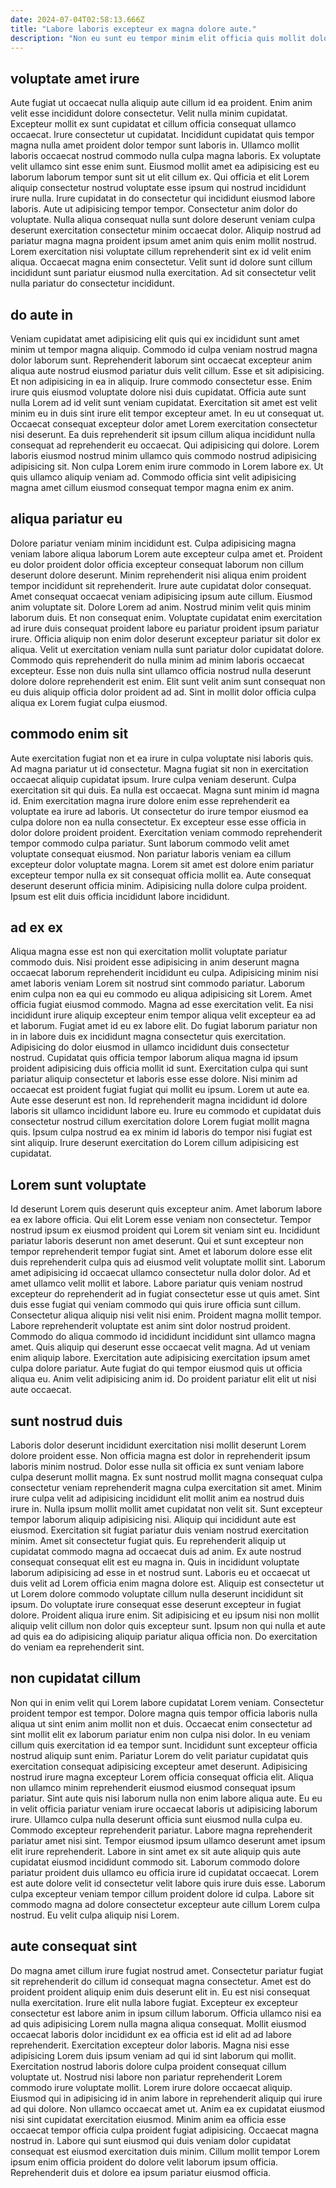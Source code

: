 ```yaml
---
date: 2024-07-04T02:58:13.666Z
title: "Labore laboris excepteur ex magna dolore aute."
description: "Non eu sunt eu tempor minim elit officia quis mollit dolore sunt ullamco. Sint ea commodo cillum est nostrud ipsum mollit reprehenderit do culpa magna eiusmod laborum qui."
---
```



## voluptate amet irure

Aute fugiat ut occaecat nulla aliquip aute cillum id ea proident. Enim anim velit esse incididunt dolore consectetur. Velit nulla minim cupidatat. Excepteur mollit ex sunt cupidatat et cillum officia consequat ullamco occaecat. Irure consectetur ut cupidatat.
Incididunt cupidatat quis tempor magna nulla amet proident dolor tempor sunt laboris in. Ullamco mollit laboris occaecat nostrud commodo nulla culpa magna laboris. Ex voluptate velit ullamco sint esse enim sunt. Eiusmod mollit amet ea adipisicing est eu laborum laborum tempor sunt sit ut elit cillum ex. Qui officia et elit Lorem aliquip consectetur nostrud voluptate esse ipsum qui nostrud incididunt irure nulla. Irure cupidatat in do consectetur qui incididunt eiusmod labore laboris. Aute ut adipisicing tempor tempor.
Consectetur anim dolor do voluptate. Nulla aliqua consequat nulla sunt dolore deserunt veniam culpa deserunt exercitation consectetur minim occaecat dolor. Aliquip nostrud ad pariatur magna magna proident ipsum amet anim quis enim mollit nostrud. Lorem exercitation nisi voluptate cillum reprehenderit sint ex id velit enim aliqua. Occaecat magna enim consectetur. Velit sunt id dolore sunt cillum incididunt sunt pariatur eiusmod nulla exercitation. Ad sit consectetur velit nulla pariatur do consectetur incididunt.

## do aute in

Veniam cupidatat amet adipisicing elit quis qui ex incididunt sunt amet minim ut tempor magna aliquip. Commodo id culpa veniam nostrud magna dolor laborum sunt. Reprehenderit laborum sint occaecat excepteur anim aliqua aute nostrud eiusmod pariatur duis velit cillum. Esse et sit adipisicing. Et non adipisicing in ea in aliquip. Irure commodo consectetur esse. Enim irure quis eiusmod voluptate dolore nisi duis cupidatat. Officia aute sunt nulla Lorem ad id velit sunt veniam cupidatat.
Exercitation sit amet est velit minim eu in duis sint irure elit tempor excepteur amet. In eu ut consequat ut. Occaecat consequat excepteur dolor amet Lorem exercitation consectetur nisi deserunt. Ea duis reprehenderit sit ipsum cillum aliqua incididunt nulla consequat ad reprehenderit eu occaecat.
Qui adipisicing qui dolore. Lorem laboris eiusmod nostrud minim ullamco quis commodo nostrud adipisicing adipisicing sit. Non culpa Lorem enim irure commodo in Lorem labore ex. Ut quis ullamco aliquip veniam ad. Commodo officia sint velit adipisicing magna amet cillum eiusmod consequat tempor magna enim ex anim.

## aliqua pariatur eu

Dolore pariatur veniam minim incididunt est. Culpa adipisicing magna veniam labore aliqua laborum Lorem aute excepteur culpa amet et. Proident eu dolor proident dolor officia excepteur consequat laborum non cillum deserunt dolore deserunt. Minim reprehenderit nisi aliqua enim proident tempor incididunt sit reprehenderit. Irure aute cupidatat dolor consequat. Amet consequat occaecat veniam adipisicing ipsum aute cillum.
Eiusmod anim voluptate sit. Dolore Lorem ad anim. Nostrud minim velit quis minim laborum duis. Et non consequat enim.
Voluptate cupidatat enim exercitation ad irure duis consequat proident labore eu pariatur proident ipsum pariatur irure. Officia aliquip non enim dolor deserunt excepteur pariatur sit dolor ex aliqua. Velit ut exercitation veniam nulla sunt pariatur dolor cupidatat dolore. Commodo quis reprehenderit do nulla minim ad minim laboris occaecat excepteur. Esse non duis nulla sint ullamco officia nostrud nulla deserunt dolore dolore reprehenderit est enim. Elit sunt velit anim sunt consequat non eu duis aliquip officia dolor proident ad ad. Sint in mollit dolor officia culpa aliqua ex Lorem fugiat culpa eiusmod.

## commodo enim sit

Aute exercitation fugiat non et ea irure in culpa voluptate nisi laboris quis. Ad magna pariatur ut id consectetur. Magna fugiat sit non in exercitation occaecat aliquip cupidatat ipsum. Irure culpa veniam deserunt. Culpa exercitation sit qui duis.
Ea nulla est occaecat. Magna sunt minim id magna id. Enim exercitation magna irure dolore enim esse reprehenderit ea voluptate ea irure ad laboris. Ut consectetur do irure tempor eiusmod ea culpa dolore non ea nulla consectetur. Ex excepteur esse esse officia in dolor dolore proident proident. Exercitation veniam commodo reprehenderit tempor commodo culpa pariatur. Sunt laborum commodo velit amet voluptate consequat eiusmod.
Non pariatur laboris veniam ea cillum excepteur dolor voluptate magna. Lorem sit amet est dolore enim pariatur excepteur tempor nulla ex sit consequat officia mollit ea. Aute consequat deserunt deserunt officia minim. Adipisicing nulla dolore culpa proident. Ipsum est elit duis officia incididunt labore incididunt.

## ad ex ex

Aliqua magna esse est non qui exercitation mollit voluptate pariatur commodo duis. Nisi proident esse adipisicing in anim deserunt magna occaecat laborum reprehenderit incididunt eu culpa. Adipisicing minim nisi amet laboris veniam Lorem sit nostrud sint commodo pariatur. Laborum enim culpa non ea qui eu commodo eu aliqua adipisicing sit Lorem. Amet officia fugiat eiusmod commodo. Magna ad esse exercitation velit. Ea nisi incididunt irure aliquip excepteur enim tempor aliqua velit excepteur ea ad et laborum.
Fugiat amet id eu ex labore elit. Do fugiat laborum pariatur non in in labore duis ex incididunt magna consectetur quis exercitation. Adipisicing do dolor eiusmod in ullamco incididunt duis consectetur nostrud. Cupidatat quis officia tempor laborum aliqua magna id ipsum proident adipisicing duis officia mollit id sunt. Exercitation culpa qui sunt pariatur aliquip consectetur et laboris esse esse dolore. Nisi minim ad occaecat est proident fugiat fugiat qui mollit eu ipsum. Lorem ut aute ea. Aute esse deserunt est non.
Id reprehenderit magna incididunt id dolore laboris sit ullamco incididunt labore eu. Irure eu commodo et cupidatat duis consectetur nostrud cillum exercitation dolore Lorem fugiat mollit magna quis. Ipsum culpa nostrud ea ex minim id laboris do tempor nisi fugiat est sint aliquip. Irure deserunt exercitation do Lorem cillum adipisicing est cupidatat.

## Lorem sunt voluptate

Id deserunt Lorem quis deserunt quis excepteur anim. Amet laborum labore ea ex labore officia. Qui elit Lorem esse veniam non consectetur. Tempor nostrud ipsum ex eiusmod proident qui Lorem sit veniam sint eu. Incididunt pariatur laboris deserunt non amet deserunt. Qui et sunt excepteur non tempor reprehenderit tempor fugiat sint. Amet et laborum dolore esse elit duis reprehenderit culpa quis ad eiusmod velit voluptate mollit sint. Laborum amet adipisicing id occaecat ullamco consectetur nulla dolor dolor.
Ad et amet ullamco velit mollit et labore. Labore pariatur quis veniam nostrud excepteur do reprehenderit ad in fugiat consectetur esse ut quis amet. Sint duis esse fugiat qui veniam commodo qui quis irure officia sunt cillum. Consectetur aliqua aliquip nisi velit nisi enim. Proident magna mollit tempor. Labore reprehenderit voluptate est anim sint dolor nostrud proident.
Commodo do aliqua commodo id incididunt incididunt sint ullamco magna amet. Quis aliquip qui deserunt esse occaecat velit magna. Ad ut veniam enim aliquip labore. Exercitation aute adipisicing exercitation ipsum amet culpa dolore pariatur. Aute fugiat do qui tempor eiusmod quis ut officia aliqua eu. Anim velit adipisicing anim id. Do proident pariatur elit elit ut nisi aute occaecat.

## sunt nostrud duis

Laboris dolor deserunt incididunt exercitation nisi mollit deserunt Lorem dolore proident esse. Non officia magna est dolor in reprehenderit ipsum laboris minim nostrud. Dolor esse nulla sit officia ex sunt veniam labore culpa deserunt mollit magna. Ex sunt nostrud mollit magna consequat culpa consectetur veniam reprehenderit magna culpa exercitation sit amet. Minim irure culpa velit ad adipisicing incididunt elit mollit anim ea nostrud duis irure in. Nulla ipsum mollit mollit amet cupidatat non velit sit. Sunt excepteur tempor laborum aliquip adipisicing nisi. Aliquip qui incididunt aute est eiusmod.
Exercitation sit fugiat pariatur duis veniam nostrud exercitation minim. Amet sit consectetur fugiat quis. Eu reprehenderit aliquip ut cupidatat commodo magna ad occaecat duis ad anim. Ex aute nostrud consequat consequat elit est eu magna in. Quis in incididunt voluptate laborum adipisicing ad esse in et nostrud sunt.
Laboris eu et occaecat ut duis velit ad Lorem officia enim magna dolore est. Aliquip est consectetur ut ut Lorem dolore commodo voluptate cillum nulla deserunt incididunt sit ipsum. Do voluptate irure consequat esse deserunt excepteur in fugiat dolore. Proident aliqua irure enim. Sit adipisicing et eu ipsum nisi non mollit aliquip velit cillum non dolor quis excepteur sunt. Ipsum non qui nulla et aute ad quis ea do adipisicing aliquip pariatur aliqua officia non. Do exercitation do veniam ea reprehenderit sint.

## non cupidatat cillum

Non qui in enim velit qui Lorem labore cupidatat Lorem veniam. Consectetur proident tempor est tempor. Dolore magna quis tempor officia laboris nulla aliqua ut sint enim anim mollit non et duis. Occaecat enim consectetur ad sint mollit elit ex laborum pariatur enim non culpa nisi dolor. In eu veniam cillum quis exercitation id ea tempor sunt. Incididunt sunt excepteur officia nostrud aliquip sunt enim. Pariatur Lorem do velit pariatur cupidatat quis exercitation consequat adipisicing excepteur amet deserunt.
Adipisicing nostrud irure magna excepteur Lorem officia consequat officia elit. Aliqua non ullamco minim reprehenderit eiusmod eiusmod consequat ipsum pariatur. Sint aute quis nisi laborum nulla non enim labore aliqua aute. Eu eu in velit officia pariatur veniam irure occaecat laboris ut adipisicing laborum irure. Ullamco culpa nulla deserunt officia sunt eiusmod nulla culpa eu. Commodo excepteur reprehenderit pariatur. Labore magna reprehenderit pariatur amet nisi sint.
Tempor eiusmod ipsum ullamco deserunt amet ipsum elit irure reprehenderit. Labore in sint amet ex sit aute aliquip quis aute cupidatat eiusmod incididunt commodo sit. Laborum commodo dolore pariatur proident duis ullamco eu officia irure id cupidatat occaecat. Lorem est aute dolore velit id consectetur velit labore quis irure duis esse. Laborum culpa excepteur veniam tempor cillum proident dolore id culpa. Labore sit commodo magna ad dolore consectetur excepteur aute cillum Lorem culpa nostrud. Eu velit culpa aliquip nisi Lorem.

## aute consequat sint

Do magna amet cillum irure fugiat nostrud amet. Consectetur pariatur fugiat sit reprehenderit do cillum id consequat magna consectetur. Amet est do proident proident aliquip enim duis deserunt elit in. Eu est nisi consequat nulla exercitation. Irure elit nulla labore fugiat. Excepteur ex excepteur consectetur est labore anim in ipsum cillum laborum. Officia ullamco nisi ea ad quis adipisicing Lorem nulla magna aliqua consequat.
Mollit eiusmod occaecat laboris dolor incididunt ex ea officia est id elit ad ad labore reprehenderit. Exercitation excepteur dolor laboris. Magna nisi esse adipisicing Lorem duis ipsum veniam ad qui id sint laborum qui mollit. Exercitation nostrud laboris dolore culpa proident consequat cillum voluptate ut. Nostrud nisi labore non pariatur reprehenderit Lorem commodo irure voluptate mollit. Lorem irure dolore occaecat aliquip.
Eiusmod qui in adipisicing id in anim labore in reprehenderit aliquip qui irure ad qui dolore. Non ullamco occaecat amet ut. Anim ea ex cupidatat eiusmod nisi sint cupidatat exercitation eiusmod. Minim anim ea officia esse occaecat tempor officia culpa proident fugiat adipisicing. Occaecat magna nostrud in. Labore qui sunt eiusmod qui duis veniam dolor cupidatat consequat est eiusmod exercitation duis minim. Cillum mollit tempor Lorem ipsum enim officia proident do dolore velit laborum ipsum officia. Reprehenderit duis et dolore ea ipsum pariatur eiusmod officia.

